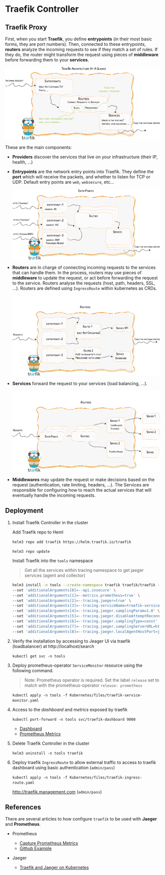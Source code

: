 # Traefik Controller

## Traefik Proxy

First, when you start **Traefik**, you define **entrypoints** (in their most basic forms, they are port numbers). Then, connected to these entrypoints, **routers** analyze the incoming requests to see if they match a set of rules. If they do, the router might transform the request using pieces of **middleware** before forwarding them to your **services**.

![Traefik Architecture](images/traefik-architecture.png)

These are the main components:

* **Providers** discover the services that live on your infrastructure (their IP, health, ...)
* **Entrypoints** are the network entry points into Traefik. They define the **port** which will receive the packets, and whether to listen for TCP or UDP. Default entry points are `web`, `websecure`, etc...

    ![Traefik Entrypoints](images/traefik-entrypoints.png)

* **Routers**  are in charge of connecting incoming requests to the services that can handle them. In the process, routers may use pieces of **middleware** to update the request, or act before forwarding the request to the service. Routers analyse the requests (host, path, headers, SSL, ...). Routers are defined using `IngressRoute` within kubernetes as CRDs.

    ![Traefik Routers](images/traefik-routers.png)

* **Services** forward the request to your services (load balancing, ...).

    ![Traefik Services](images/traefik-services.png)

* **Middlewares** may update the request or make decisions based on the request (authentication, rate limiting, headers, ...). The Services are responsible for configuring how to reach the actual services that will eventually handle the incoming requests.

## Deployment

1. Install Traefik Controller in the cluster

    Add Traefik repo to Heml

    `helm3 repo add traefik https://helm.traefik.io/traefik`

    `helm3 repo update`

    Install Traefik into the `tools` namespace

    > Get all the services within tracing namespace to get jaeger services (agent and collector)

    ```bash
    helm3 install -n tools --create-namespace traefik traefik/traefik --version 9.19.1 \
    --set 'additionalArguments[0]=--api.insecure' \
    --set 'additionalArguments[1]=--metrics.prometheus=true' \
    --set 'additionalArguments[2]=--tracing.jaeger=true' \
    --set 'additionalArguments[3]=--tracing.serviceName=traefik-service' \
    --set 'additionalArguments[4]=--tracing.jaeger.samplingParam=1.0' \
    --set 'additionalArguments[5]=--tracing.jaeger.disableAttemptReconnecting=false' \
    --set 'additionalArguments[6]=--tracing.jaeger.samplingType=const' \
    --set 'additionalArguments[7]=--tracing.jaeger.samplingServerURL=http://jaeger-all-in-one-agent.tracing.svc:5778/sampling' \
    --set 'additionalArguments[8]=--tracing.jaeger.localAgentHostPort=jaeger-all-in-one-agent.tracing.svc:6831'
    ```

2. Verify the installation by accessing to Jeager UI via traefik (loadbalancer) at http://localhost/search

    `kubectl get svc -n tools`

3. Deploy prometheus-operator `ServiceMonitor` resource using the following command.

    > Note: Prometheus operator is required. Set the label `release` set to match with the prometheus-operator `release: prometheus`

    `kubectl apply -n tools -f Kubernetes/files/traefik-service-monitor.yaml`

4. Access to the *dashboard* and *metrics* exposed by traefik

    `kubectl port-forward -n tools svc/traefik-dashboard 9000`

   * [Dashboard](localhost:9000/dashboard)
   * [Prometheus Metrics](http://localhost:9000/metrics)

5. Delete Traefik Controller in the cluster

    `helm3 uninstall -n tools traefik`

6. Deploy traefik `IngressRoute` to allow external traffic to access to traefik dashboard using basic authentication (`admin/pass`)

    `kubectl apply -n tools -f Kubernetes/files/traefik-ingress-route.yaml`

    http://traefik.management.com (`admin/pass`)

## References

There are several articles to how configure `traefik` to be used with **Jaeger** and **Prometheus**.

* Prometheus

  * [Capture Prometheus Metrics](https://traefik.io/blog/capture-traefik-metrics-for-apps-on-kubernetes-with-prometheus/)
  * [Github Example](https://github.com/traefik-tech-blog/traefik-sre-metrics)

* Jaeger

  * [Traefik and Jaeger on Kubernetes](https://traefik.io/blog/application-request-tracing-with-traefik-and-jaeger-on-kubernetes/   )